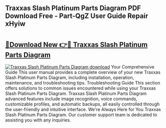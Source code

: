 ## Traxxas Slash Platinum Parts Diagram PDF Download Free - Part-QgZ User Guide Repair xHyiw

# <h2><a href="http://dfsa2wy.blite.top/?on=Traxxas+Slash+Platinum+Parts+Diagram">🔗Download New 👉🔴 Traxxas Slash Platinum Parts Diagram</a></h2>

[![Traxxas Slash Platinum Parts Diagram download](https://i.imgur.com/lujVjoI.png)](http://dfsa2wy.blite.top/?on=Traxxas+Slash+Platinum+Parts+Diagram)
Your Comprehensive Guide This user manual provides a complete overview of your new Traxxas Slash Platinum Parts Diagram, including installation, operation, maintenance, and troubleshooting tips. Troubleshooting Guide This section offers solutions to common issues encountered while using your Traxxas Slash Platinum Parts Diagram. Traxxas Slash Platinum Parts Diagram advanced features include image recognition, voice commands, customizable profiles, and automatic backups, all easily controlled through the user-friendly and intuitive interface. We're Always Here for You Traxxas Slash Platinum Parts Diagram. Our customer support team is dedicated to assisting you with any inquiries.
